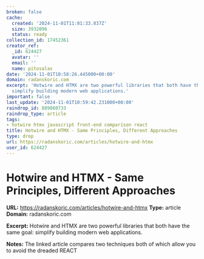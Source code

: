 ```yaml
---
broken: false
cache:
  created: '2024-11-01T11:01:33.837Z'
  size: 3932096
  status: ready
collection_id: 17452361
creator_ref:
  _id: 624427
  avatar: ''
  email: ''
  name: pitosalas
date: '2024-11-01T10:58:26.445000+00:00'
domain: radanskoric.com
excerpt: 'Hotwire and HTMX are two powerful libraries that both have the same goal:
  simplify building modern web applications.'
important: false
last_update: '2024-11-01T10:59:42.231000+00:00'
raindrop_id: 889860733
raindrop_type: article
tags:
- hotwire htmx javascript front-end comparison react
title: Hotwire and HTMX - Same Principles, Different Approaches
type: drop
url: https://radanskoric.com/articles/hotwire-and-htmx
user_id: 624427
---
```


# Hotwire and HTMX - Same Principles, Different Approaches

**URL:** https://radanskoric.com/articles/hotwire-and-htmx
**Type:** article
**Domain:** radanskoric.com

**Excerpt:** Hotwire and HTMX are two powerful libraries that both have the same goal: simplify building modern web applications.

**Notes:**
The linked article compares two techniques both of which allow you to avoid the dreaded REACT
